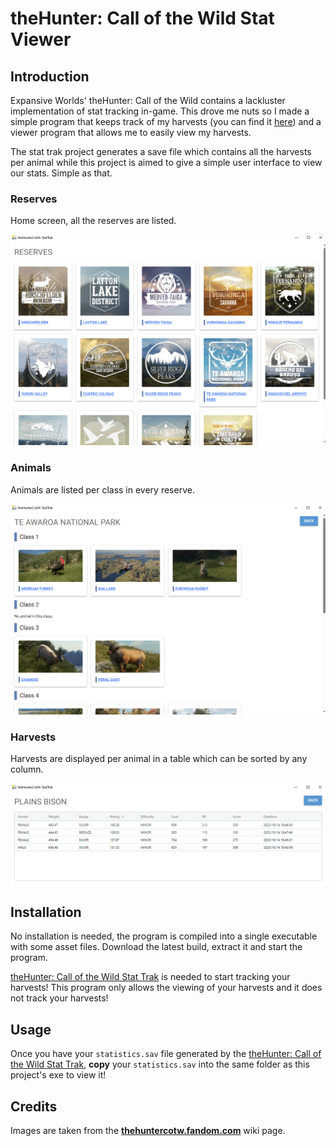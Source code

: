 # theHunter: Call of the Wild Stat Viewer
## Introduction
Expansive Worlds' theHunter: Call of the Wild contains a lackluster implementation of stat tracking in-game. This drove me nuts so I made a simple program that keeps track of my harvests (you can find it [here](https://github.com/LordHansCapon/cotw-stat-trak)) and a viewer program that allows me to easily view my harvests.

The stat trak project generates a save file which contains all the harvests per animal while this project is aimed to give a simple user interface to view our stats. Simple as that.

### Reserves
Home screen, all the reserves are listed.

![Reserves](/images/reserves.png)

### Animals
Animals are listed per class in every reserve.

![Animals](/images/animals.png)

### Harvests
Harvests are displayed per animal in a table which can be sorted by any column.

![Harvests](/images/harvests.png)

## Installation
No installation is needed, the program is compiled into a single executable with some asset files. Download the latest build, extract it and start the program.

[theHunter: Call of the Wild Stat Trak](https://github.com/LordHansCapon/cotw-stat-trak) is needed to start tracking your harvests! This program only allows the viewing of your harvests and it does not track your harvests!

## Usage
Once you have your `statistics.sav` file generated by the [theHunter: Call of the Wild Stat Trak](https://github.com/LordHansCapon/cotw-stat-trak), **copy** your `statistics.sav` into the same folder as this project's exe to view it! 

## Credits
Images are taken from the <b>[thehuntercotw.fandom.com](https://thehuntercotw.fandom.com)</b> wiki page.